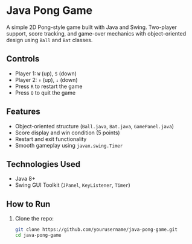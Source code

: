 # Java Pong Game

A simple 2D Pong-style game built with Java and Swing. Two-player support, score tracking, and game-over mechanics with object-oriented design using `Ball` and `Bat` classes.

## Controls

- Player 1: `W` (up), `S` (down)
- Player 2: `↑` (up), `↓` (down)
- Press `R` to restart the game
- Press `Q` to quit the game

## Features

- Object-oriented structure (`Ball.java`, `Bat.java`, `GamePanel.java`)
- Score display and win condition (5 points)
- Restart and exit functionality
- Smooth gameplay using `javax.swing.Timer`

## Technologies Used

- Java 8+
- Swing GUI Toolkit (`JPanel`, `KeyListener`, `Timer`)

## How to Run

1. Clone the repo:
   ```bash
   git clone https://github.com/yourusername/java-pong-game.git
   cd java-pong-game

